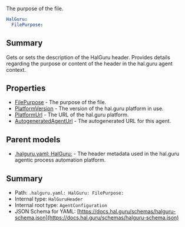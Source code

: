 <!--
title: FilePurpose
description: The purpose of the file.
version: DEBUG
generated: true
date: 2025-04-09
node: This file is generated by the command-line program: `halguru manual --generate-docs`
-->


The purpose of the file.

```yaml
HalGuru:
  FilePurpose:
```

## Summary

Gets or sets the description of the HalGuru header. Provides details regarding the purpose or content of the header in the hal.guru agent context.

## Properties

* [FilePurpose]((halguru)-halguru-filepurpose.md) - The purpose of the file.
* [PlatformVersion]((halguru)-halguru-platformversion.md) - The version of the hal.guru platform in use.
* [PlatformUrl]((halguru)-halguru-platformurl.md) - The URL of the hal.guru platform.
* [AutogeneratedAgentUrl]((halguru)-halguru-autogeneratedagenturl.md) - The autogenerated URL for this agent.

## Parent models

* [.halguru.yaml: HalGuru:]((halguru)-halguru.md) - The header metadata used in the hal.guru agentic process automation platform.

## Summary

* Path: `.halguru.yaml: HalGuru: FilePurpose:`
* Internal type: `HalGuruHeader`
* Internal root type: `AgentConfiguration`
* JSON Schema for YAML: [https://docs.hal.guru/schemas/halguru-schema.json](https://docs.hal.guru/schemas/halguru-schema.json)
